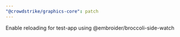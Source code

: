 ```yaml
---
"@crowdstrike/graphics-core": patch
---
```


Enable reloading for test-app using @embroider/broccoli-side-watch
